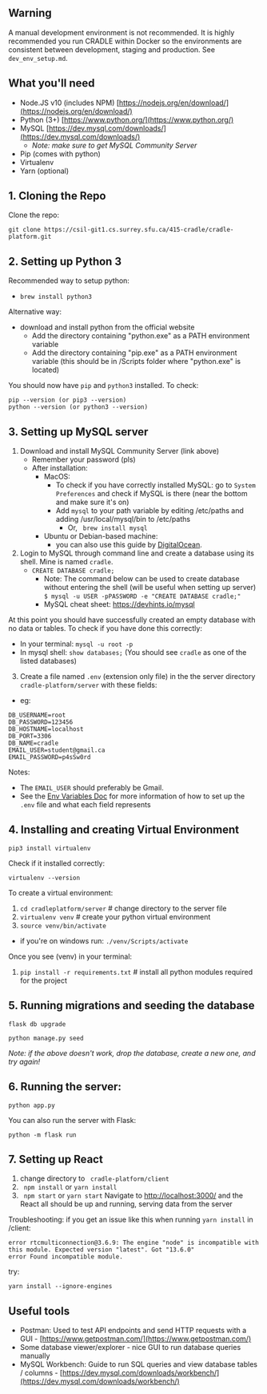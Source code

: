 ## Warning

A manual development environment is not recommended. It is highly recommended you run CRADLE within Docker so the environments are consistent between development, staging and production. See `dev_env_setup.md`.

## What you'll need 

* Node.JS v10 (includes NPM) [https://nodejs.org/en/download/](https://nodejs.org/en/download/)
* Python (3+) [https://www.python.org/](https://www.python.org/)
* MySQL [https://dev.mysql.com/downloads/](https://dev.mysql.com/downloads/)
	* _Note: make sure to get MySQL Community Server_ 
* Pip (comes with python)
* Virtualenv 
* Yarn (optional)

## 1. Cloning the Repo

Clone the repo:
```
git clone https://csil-git1.cs.surrey.sfu.ca/415-cradle/cradle-platform.git
```

## 2. Setting up Python 3
Recommended way to setup python:
* ```brew install python3```

Alternative way:
* download and install python from the official website
	* Add the directory containing "python.exe" as a PATH environment variable
	* Add the directory containing "pip.exe" as a PATH environment variable (this should be in /Scripts folder where "python.exe" is located)

You should now have `pip` and `python3` installed. To check:
```
pip --version (or pip3 --version)
python --version (or python3 --version)
```

## 3. Setting up MySQL server

1. Download and install MySQL Community Server (link above) 
	* Remember your password (pls)
	* After installation:
		* MacOS:
			* To check if you have correctly installed MySQL: go to `System Preferences` and check if MySQL is there (near the bottom and make sure it's on) 
			* Add `mysql` to your path variable by editing /etc/paths and adding /usr/local/mysql/bin to /etc/paths
				* Or,  ``` brew install mysql```
		* Ubuntu or Debian-based machine:
			* you can also use this guide by [DigitalOcean](https://www.digitalocean.com/community/tutorials/how-to-install-mysql-on-ubuntu-18-04).
2. Login to MySQL through command line and create a database using its shell. Mine is named `cradle`.
	* ``` CREATE DATABASE cradle; ```
		*  Note: The command below can be used to create database without entering the shell (will be useful when setting up server) ```$ mysql -u USER -pPASSWORD -e "CREATE DATABASE cradle;"```
	  * MySQL cheat sheet: https://devhints.io/mysql

At this point you should have successfully created an empty database with no data or tables. To check if you have done this correctly:
* In your terminal: ```mysql -u root -p ```
* In mysql shell: ```show databases;```  (You should see `cradle` as one of the listed databases)

3. Create a file named `.env` (extension only file) in the the server directory `cradle-platform/server` with these fields:
* eg: 
```
DB_USERNAME=root
DB_PASSWORD=123456
DB_HOSTNAME=localhost
DB_PORT=3306
DB_NAME=cradle
EMAIL_USER=student@gmail.ca
EMAIL_PASSWORD=p4sSw0rd
```
Notes:
- The `EMAIL_USER` should preferably be Gmail.
- See the [Env Variables Doc](https://csil-git1.cs.surrey.sfu.ca/415-cradle/cradle-platform/-/wikis/Env-Variables-Doc) for more information of how to set up the `.env` file and what each field represents

## 4. Installing and creating Virtual Environment
```
pip3 install virtualenv
```
Check if it installed correctly:
```
virtualenv --version
```
 
 To create a virtual environment:
 1. ```cd cradleplatform/server``` # change directory to the server file
 2. ```virtualenv venv``` # create your python virtual environment
 3. ```source venv/bin/activate```
 * if you're on windows run: ```./venv/Scripts/activate```

Once you see (venv) in your terminal:
1. ```pip install -r requirements.txt``` # install all python modules required for the project

## 5. Running migrations and seeding the database
```
flask db upgrade
```
```
python manage.py seed
```
_Note: if the above doesn't work, drop the database, create a new one, and try again!_

## 6. Running the server:
```
python app.py 
```
You can also run the server with Flask:
```
python -m flask run
```

## 7. Setting up React
1. change directory to ``` cradle-platform/client```
2. ``` npm install``` or ```yarn install```
3. ``` npm start``` or ```yarn start```
Navigate to [http://localhost:3000/](http://localhost:3000/) and the React all should be up and running, serving data from the server

Troubleshooting:
if you get an issue like this when running ```yarn install``` in /client: 
```
error rtcmulticonnection@3.6.9: The engine "node" is incompatible with this module. Expected version "latest". Got "13.6.0"  
error Found incompatible module.
```
try:
```
yarn install --ignore-engines
```
## Useful tools

*   Postman: Used to test API endpoints and send HTTP requests with a GUI - [https://www.getpostman.com/](https://www.getpostman.com/)
*   Some database viewer/explorer - nice GUI to run database queries manually
*   MySQL Workbench: Guide to run SQL queries and view database tables / columns - [https://dev.mysql.com/downloads/workbench/](https://dev.mysql.com/downloads/workbench/)